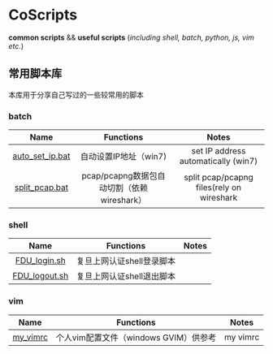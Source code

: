 # CoScripts
**common scripts** &amp;&amp; **useful scripts** (*including shell, batch, python, js, vim etc.*)

## 常用脚本库
本库用于分享自己写过的一些较常用的脚本

### batch 

|Name|Functions|Notes|
|:---:|:---:|:---:|
|[auto_set_ip.bat](https://github.com/wenfengshi/CoScripts/blob/master/batch/auto_set_ip.bat)| 自动设置IP地址（win7)|set IP address automatically (win7)|
|[split_pcap.bat](https://github.com/wenfengshi/CoScripts/blob/master/batch/split_pcap.bat)|pcap/pcapng数据包自动切割（依赖wireshark）|split pcap/pcapng files(rely on wireshark|

### shell

|Name|Functions|Notes|
|:---:|:---:|:---:|
|[FDU_login.sh](https://github.com/wenfengshi/CoScripts/blob/master/shell/FDU_login.sh)|复旦上网认证shell登录脚本||
|[FDU_logout.sh](https://github.com/wenfengshi/CoScripts/blob/master/shell/FDU_logout.sh)|复旦上网认证shell退出脚本||

### vim

|Name|Functions|Notes|
|:---:|:---:|:---:|
|[my_vimrc](https://github.com/wenfengshi/CoScripts/blob/master/vim/my_vimrc)|个人vim配置文件（windows GVIM）供参考|my vimrc|
